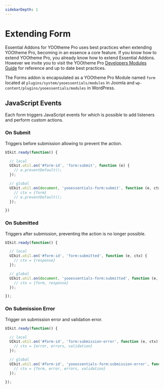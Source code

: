 ```yaml
---
sidebarDepth: 1
---
```


# Extending Form

Essential Addons for YOOtheme Pro uses best practices when extending YOOtheme Pro, becoming in an essence a core feature. If you know how to extend YOOtheme Pro, you already know how to extend Essential Addons. However we invite you to visit the YOOtheme Pro [Developers Modules Guide](https://yootheme.com/support/yootheme-pro/joomla/developers-modules) for reference and up to date best practices.

The Forms addon is encapsulated as a YOOtheme Pro Module named `form` located at `plugins/system/yooessentials/modules` in Joomla and `wp-content/plugins/yooessentials/modules` in WordPress.

## JavaScript Events

Each form triggers JavaScript events for which is possible to add listeners and perform custom actions.

### On Submit

Triggers before submission allowing to prevent the action.

```js
UIkit.ready(function() {

  // local
  UIkit.util.on('#form-id', 'form:submit', function (e) {
    // e.preventDefault();
  });

  // global
  UIkit.util.on(document, 'yooessentials-form:submit', function (e, ctx) {
    // ctx = {form}
    // e.preventDefault();
  });

})
```

### On Submitted

Triggers after submission, preventing the action is no longer possible.

```js
UIkit.ready(function() {

  // local
  UIkit.util.on('#form-id', 'form:submitted', function (e, ctx) {
    // ctx = {response}
  });

  // global
  UIkit.util.on(document, 'yooessentials-form:submitted', function (e, ctx) {
    // ctx = {form, response}
  });

});
```

### On Submission Error

Trigger on submission error and validation error.

```js
UIkit.ready(function() {

  // local
  UIkit.util.on('#form-id', 'form:submission-error', function (e, ctx) {
    // ctx = {error, errors, validation}
  });

  // global
  UIkit.util.on('#form-id', 'yooessentials-form:submission-error', function (e, ctx) {
    // ctx = {form, error, errors, validation}
  });

});
```
